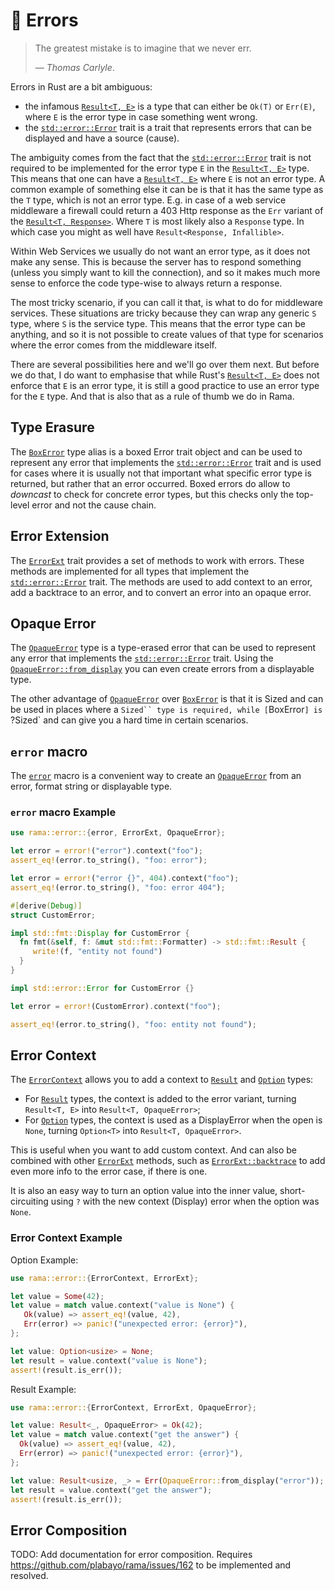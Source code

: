 # 🚫 Errors

> The greatest mistake is to imagine that we never err.
>
> — _Thomas Carlyle_.

Errors in Rust are a bit ambiguous:

- the infamous [`Result<T, E>`][`Result`] is a type that can either be `Ok(T)` or `Err(E)`, where `E` is
  the error type in case something went wrong.
- the [`std::error::Error`] trait is a trait that represents errors that can be displayed and
  have a source (cause).

The ambiguity comes from the fact that the [`std::error::Error`] trait is not required to be
implemented for the error type `E` in the [`Result<T, E>`][`Result`] type. This means that one can have
a [`Result<T, E>`][`Result`] where `E` is not an error type. A common example of something else it can be
is that it has the same type as the `T` type, which is not an error type. E.g. in case of a web
service middleware a firewall could return a 403 Http response as the `Err` variant of the
[`Result<T, Response>`][`Result`]. Where `T` is most likely also a `Response` type. In which
case you might as well have `Result<Response, Infallible>`.

Within Web Services we usually do not want an error type, as it does not make any sense.
This is because the server has to respond something (unless you simply want to kill the connection),
and so it makes much more sense to enforce the code type-wise to always return a response.

The most tricky scenario, if you can call it that, is what to do for middleware services.
These situations are tricky because they can wrap any generic `S` type, where `S` is the
service type. This means that the error type can be anything, and so it is not possible to
create values of that type for scenarios where the error comes from the middleware itself.

There are several possibilities here and we'll go over them next. But before we do that,
I do want to emphasise that while Rust's [`Result<T, E>`][`Result`] does not enforce that `E` is an error
type, it is still a good practice to use an error type for the `E` type. And that is also
that as a rule of thumb we do in Rama.

## Type Erasure

The [`BoxError`] type alias is a boxed Error trait object and can be used to represent any error that
implements the [`std::error::Error`] trait and is used for cases where it is usually not
that important what specific error type is returned, but rather that an error occurred.
Boxed errors do allow to _downcast_ to check for concrete error types, but this checks
only the top-level error and not the cause chain.

## Error Extension

The [`ErrorExt`] trait provides a set of methods to work with errors. These methods are
implemented for all types that implement the [`std::error::Error`] trait. The methods are
used to add context to an error, add a backtrace to an error, and to convert an error into
an opaque error.

## Opaque Error

The [`OpaqueError`] type is a type-erased error that can be used to represent any error
that implements the [`std::error::Error`] trait. Using the [`OpaqueError::from_display`]
you can even create errors from a displayable type.

The other advantage of [`OpaqueError`] over [`BoxError`]
is that it is Sized and can be used in places where a `Sized`` type is required,
while [`BoxError`] is `?Sized` and can give you a hard time in certain scenarios.

## `error` macro

The [`error`] macro is a convenient way to create an [`OpaqueError`]
from an error, format string or displayable type.

### `error` macro Example

```rust
use rama::error::{error, ErrorExt, OpaqueError};

let error = error!("error").context("foo");
assert_eq!(error.to_string(), "foo: error");

let error = error!("error {}", 404).context("foo");
assert_eq!(error.to_string(), "foo: error 404");

#[derive(Debug)]
struct CustomError;

impl std::fmt::Display for CustomError {
  fn fmt(&self, f: &mut std::fmt::Formatter) -> std::fmt::Result {
     write!(f, "entity not found")
  }
}

impl std::error::Error for CustomError {}

let error = error!(CustomError).context("foo");

assert_eq!(error.to_string(), "foo: entity not found");
```

## Error Context

The [`ErrorContext`] allows you to add a context to [`Result`]
and [`Option`] types:

- For [`Result`] types, the context is added to the error variant,
  turning `Result<T, E>` into `Result<T, OpaqueError>`;
- For [`Option`] types, the context is used as a DisplayError when
  the open is `None`, turning `Option<T>` into `Result<T, OpaqueError>`.

This is useful when you want to add custom context.
And can also be combined with other [`ErrorExt`] methods,
such as [`ErrorExt::backtrace`] to add even more info to the error case,
if there is one.

It is also an easy way to turn an option value into the inner value,
short-circuiting using `?` with the new context (Display) error
when the option was `None`.

### Error Context Example

Option Example:

```rust
use rama::error::{ErrorContext, ErrorExt};

let value = Some(42);
let value = match value.context("value is None") {
   Ok(value) => assert_eq!(value, 42),
   Err(error) => panic!("unexpected error: {error}"),
};

let value: Option<usize> = None;
let result = value.context("value is None");
assert!(result.is_err());
```

Result Example:

```rust
use rama::error::{ErrorContext, ErrorExt, OpaqueError};

let value: Result<_, OpaqueError> = Ok(42);
let value = match value.context("get the answer") {
  Ok(value) => assert_eq!(value, 42),
  Err(error) => panic!("unexpected error: {error}"),
};

let value: Result<usize, _> = Err(OpaqueError::from_display("error"));
let result = value.context("get the answer");
assert!(result.is_err());
```

## Error Composition

TODO: Add documentation for error composition.
Requires <https://github.com/plabayo/rama/issues/162>
to be implemented and resolved.

[`BoxError`]: https://ramaproxy.org/docs/rama/error/type.BoxError.html
[`OpaqueError`]: https://ramaproxy.org/docs/rama/error/struct.OpaqueError.html
[`OpaqueError::from_display`]: https://ramaproxy.org/docs/rama/error/struct.OpaqueError.html#method.from_display
[`ErrorExt`]: https://ramaproxy.org/docs/rama/error/trait.ErrorExt.html
[`ErrorExt::chain`]: https://ramaproxy.org/docs/rama/error/trait.ErrorExt.html#tymethod.chain
[`ErrorExt::has_error`]: https://ramaproxy.org/docs/rama/error/trait.ErrorExt.html#method.has_error
[`ErrorExt::root_cause`]: https://ramaproxy.org/docs/rama/error/trait.ErrorExt.html#method.root_cause
[`ErrorExt::backtrace`]: https://ramaproxy.org/docs/rama/error/trait.ErrorExt.html#tymethod.backtrace
[`ErrorContext`]: https://ramaproxy.org/docs/rama/error/trait.ErrorContext.html
[`Result`]: https://doc.rust-lang.org/stable/std/result/enum.Result.html
[`Option`]: https://doc.rust-lang.org/stable/std/option/enum.Option.html
[`error`]: https://ramaproxy.org/docs/rama/error/macro.error.html
[`std::error::Error`]: https://doc.rust-lang.org/stable/std/error/trait.Error.html
[`std::error::Error::source`]: https://doc.rust-lang.org/stable/std/error/trait.Error.html#method.source
